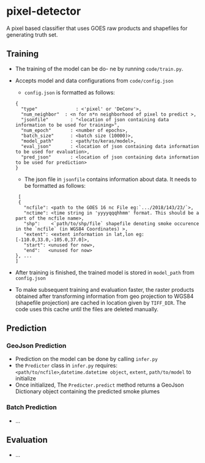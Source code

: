 # pixel-detector
A pixel based classifier that uses GOES raw products and shapefiles for generating truth set.


## Training

- The training of the model can be do- ne by running `code/train.py`.
- Accepts model and data configurations from `code/config.json`
  - `config.json` is formatted as follows:
  ```
  {
    "type"			    : <'pixel' or 'DeConv'>,
    "num_neighbor"	: <n for n*n neighborhood of pixel to predict >,
    "jsonfile"		  : "<location of json containing data information to be used for training>",
    "num_epoch"		  : <number of epochs>,
    "batch_size"	  : <batch size (10000)>,
    "model_path"	  : <path/to/keras/model>,
    "eval_json"		  : <location of json containing data information to be used for evaluation>,
    "pred_json"		  : <location of json containing data information to be used for prediction>
  }
  ```
  - The json file in `jsonfile` contains information about data. It needs to be formatted as follows:
 
  ```
   [
   {
     "ncfile": <path to the GOES 16 nc File eg:`.../2018/143/23/`>,
     "nctime": <time string in 'yyyyqqqhhmm' format. This should be a part of the ncfile name>,
     "shp":    <`path/to/shp/file` shapefile denoting smoke occurence in the `ncfile` (in WGS84 Coordinates) >,
     "extent": <extent information in lat,lon eg:[-110.0,33.0,-105.0,37.0]>,
     "start": <unused for now>,
     "end":   <unused for now>
  }, ...
  ]
  ```
 - After training is finished, the trained model is stored in `model_path` from `config.json`
 - To make subsequent training and evaluation faster, the raster products obtained after transforming information 
 from geo projection to WGS84 (shapefile projection) are cached in location given by `TIFF_DIR`. The code uses this 
 cache until the files are deleted manually.
 
 
## Prediction
### GeoJson Prediction
- Prediction on the model can be done by calling `infer.py`
- the `Predicter` class in `infer.py` requires: `<path/to/ncfile>`,`datetime.datetime object`, `extent`, `path/to/model`
to initialize
- Once initialized, The `Predicter.predict` method returns a GeoJson Dictionary object containing the predicted 
smoke plumes

### Batch Prediction
- ...
## Evaluation
- ...
